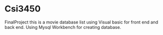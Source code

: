 # Csi3450
FinalProject
this is a movie database list using Visual basic for front end and back end. Using Mysql Workbench for creating database.
